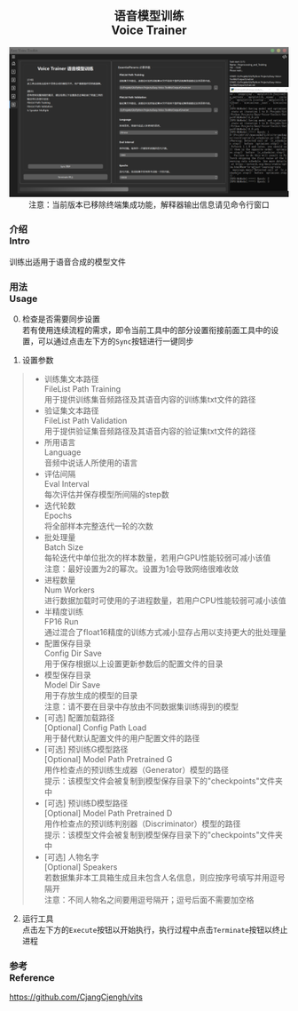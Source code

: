 <div align = "center">

## 语音模型训练<br>Voice Trainer

![Voice Trainer](/docs/media/Page5.png)
注意：当前版本已移除终端集成功能，解释器输出信息请见命令行窗口

</div>


### 介绍<br>Intro
训练出适用于语音合成的模型文件

### 用法<br>Usage
0. 检查是否需要同步设置
<br>若有使用连续流程的需求，即令当前工具中的部分设置衔接前面工具中的设置，可以通过点击左下方的`Sync`按钮进行一键同步

1. 设置参数
> - 训练集文本路径<br>FileList Path Training
<br>用于提供训练集音频路径及其语音内容的训练集txt文件的路径
> - 验证集文本路径<br>FileList Path Validation
<br>用于提供验证集音频路径及其语音内容的验证集txt文件的路径
> - 所用语言<br>Language
<br>音频中说话人所使用的语言
> - 评估间隔<br>Eval Interval
<br>每次评估并保存模型所间隔的step数
> - 迭代轮数<br>Epochs
<br>将全部样本完整迭代一轮的次数
> - 批处理量<br>Batch Size
<br>每轮迭代中单位批次的样本数量，若用户GPU性能较弱可减小该值
<br>注意：最好设置为2的幂次。设置为1会导致网络很难收敛
> - 进程数量<br>Num Workers
<br>进行数据加载时可使用的子进程数量，若用户CPU性能较弱可减小该值
> - 半精度训练<br>FP16 Run
<br>通过混合了float16精度的训练方式减小显存占用以支持更大的批处理量
> - 配置保存目录<br>Config Dir Save
<br>用于保存根据以上设置更新参数后的配置文件的目录
> - 模型保存目录<br>Model Dir Save
<br>用于存放生成的模型的目录
<br>注意：请不要在目录中存放由不同数据集训练得到的模型
> - [可选] 配置加载路径<br>[Optional] Config Path Load
<br>用于替代默认配置文件的用户配置文件的路径
> - [可选] 预训练G模型路径<br>[Optional] Model Path Pretrained G
<br>用作检查点的预训练生成器（Generator）模型的路径
<br>提示：该模型文件会被复制到模型保存目录下的"checkpoints"文件夹中
> - [可选] 预训练D模型路径<br>[Optional] Model Path Pretrained D
<br>用作检查点的预训练判别器（Discriminator）模型的路径
<br>提示：该模型文件会被复制到模型保存目录下的"checkpoints"文件夹中
> - [可选] 人物名字<br>[Optional] Speakers
<br>若数据集非本工具箱生成且未包含人名信息，则应按序号填写并用逗号隔开
<br>注意：不同人物名之间要用逗号隔开；逗号后面不需要加空格

2. 运行工具
<br>点击左下方的`Execute`按钮以开始执行，执行过程中点击`Terminate`按钮以终止进程

### 参考<br>Reference
https://github.com/CjangCjengh/vits